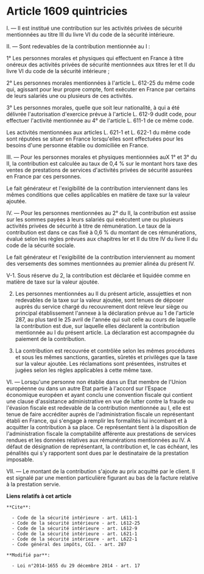 # Article 1609 quintricies

I. ― Il est institué une contribution sur les activités privées de sécurité mentionnées au titre III du livre VI du code de
la sécurité intérieure. 

II. ― Sont redevables de la contribution mentionnée au I : 

1° Les personnes morales et physiques qui effectuent en France à titre onéreux des activités privées de sécurité mentionnées
aux titres Ier et II du livre VI du code de la sécurité intérieure ; 

2° Les personnes morales mentionnées à l'article L. 612-25 du même code qui, agissant pour leur propre compte, font exécuter
en France par certains de leurs salariés une ou plusieurs de ces activités. 

3° Les personnes morales, quelle que soit leur nationalité, à qui a été délivrée l'autorisation d'exercice prévue à l'article
L. 612-9 dudit code, pour effectuer l'activité mentionnée au 4° de l'article L. 611-1 de ce même code. 

Les activités mentionnées aux articles L. 621-1 et L. 622-1 du même code sont réputées se situer en France lorsqu'elles sont
effectuées pour les besoins d'une personne établie ou domiciliée en France. 

III. ― Pour les personnes morales et physiques mentionnées auX 1° et 3° du II, la contribution est calculée au taux de 0,4 %
sur le montant hors taxe des ventes de prestations de services d'activités privées de sécurité assurées en France par ces
personnes. 

Le fait générateur et l'exigibilité de la contribution interviennent dans les mêmes conditions que celles applicables en
matière de taxe sur la valeur ajoutée. 

IV. ― Pour les personnes mentionnées au 2° du II, la contribution est assise sur les sommes payées à leurs salariés qui
exécutent une ou plusieurs activités privées de sécurité à titre de rémunération. Le taux de la contribution est dans ce cas
fixé à 0,6 % du montant de ces rémunérations, évalué selon les règles prévues aux chapitres Ier et II du titre IV du livre II
du code de la sécurité sociale. 

Le fait générateur et l'exigibilité de la contribution interviennent au moment des versements des sommes mentionnées au
premier alinéa du présent IV. 

V-1. Sous réserve du 2, la contribution est déclarée et liquidée comme en matière de taxe sur la valeur ajoutée. 

2. Les personnes mentionnées au II du présent article, assujetties et non redevables de la taxe sur la valeur ajoutée, sont
tenues de déposer auprès du service chargé du recouvrement dont relève leur siège ou principal établissement l'annexe à la
déclaration prévue au 1 de l'article 287, au plus tard le 25 avril de l'année qui suit celle au cours de laquelle la
contribution est due, sur laquelle elles déclarent la contribution mentionnée au I du présent article. La déclaration est
accompagnée du paiement de la contribution. 

3. La contribution est recouvrée et contrôlée selon les mêmes procédures et sous les mêmes sanctions, garanties, sûretés et
privilèges que la taxe sur la valeur ajoutée. Les réclamations sont présentées, instruites et jugées selon les règles
applicables à cette même taxe. 

VI. ― Lorsqu'une personne non établie dans un Etat membre de l'Union européenne ou dans un autre Etat partie à l'accord sur
l'Espace économique européen et ayant conclu une convention fiscale qui contient une clause d'assistance administrative en
vue de lutter contre la fraude ou l'évasion fiscale est redevable de la contribution mentionnée au I, elle est tenue de faire
accréditer auprès de l'administration fiscale un représentant établi en France, qui s'engage à remplir les formalités lui
incombant et à acquitter la contribution à sa place. Ce représentant tient à la disposition de l'administration fiscale la
comptabilité afférente aux prestations de services rendues et les données relatives aux rémunérations mentionnées au IV. A
défaut de désignation de représentant, la contribution et, le cas échéant, les pénalités qui s'y rapportent sont dues par le
destinataire de la prestation imposable. 

VII. ― Le montant de la contribution s'ajoute au prix acquitté par le client. Il est signalé par une mention particulière
figurant au bas de la facture relative à la prestation servie.

**Liens relatifs à cet article**

	**Cite**:

	  - Code de la sécurité intérieure - art. L611-1
	  - Code de la sécurité intérieure - art. L612-25
	  - Code de la sécurité intérieure - art. L612-9
	  - Code de la sécurité intérieure - art. L621-1
	  - Code de la sécurité intérieure - art. L622-1
	  - Code général des impôts, CGI. - art. 287

	**Modifié par**:

	  - Loi n°2014-1655 du 29 décembre 2014 - art. 17
